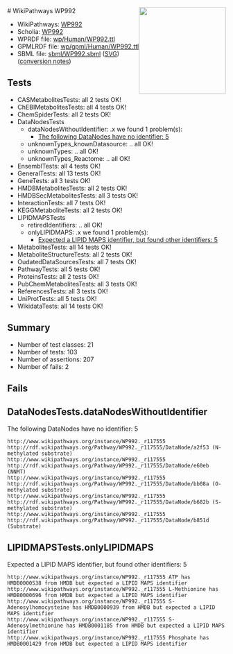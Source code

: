<img style="float: right; width: 200px" src="../logo.png" />
# WikiPathways WP992

* WikiPathways: [WP992](https://identifiers.org/wikipathways:WP992)
* Scholia: [WP992](https://scholia.toolforge.org/wikipathways/WP992)
* WPRDF file: [wp/Human/WP992.ttl](../wp/Human/WP992.ttl)
* GPMLRDF file: [wp/gpml/Human/WP992.ttl](../wp/gpml/Human/WP992.ttl)
* SBML file: [sbml/WP992.sbml](../sbml/WP992.sbml) ([SVG](../sbml/WP992.svg)) ([conversion notes](../sbml/WP992.txt))

## Tests
* CASMetabolitesTests: all 2 tests OK!
* ChEBIMetabolitesTests: all 4 tests OK!
* ChemSpiderTests: all 2 tests OK!
* DataNodesTests
    * dataNodesWithoutIdentifier: .x we found 1 problem(s):
        * [The following DataNodes have no identifier: 5](#d2d32fa4)
    * unknownTypes_knownDatasource: .. all OK!
    * unknownTypes: .. all OK!
    * unknownTypes_Reactome: .. all OK!
* EnsemblTests: all 4 tests OK!
* GeneralTests: all 13 tests OK!
* GeneTests: all 3 tests OK!
* HMDBMetabolitesTests: all 2 tests OK!
* HMDBSecMetabolitesTests: all 3 tests OK!
* InteractionTests: all 7 tests OK!
* KEGGMetaboliteTests: all 2 tests OK!
* LIPIDMAPSTests
    * retiredIdentifiers: .. all OK!
    * onlyLIPIDMAPS: .x we found 1 problem(s):
        * [Expected a LIPID MAPS identifier, but found other identifiers: 5](#48cc60bc)
* MetabolitesTests: all 14 tests OK!
* MetaboliteStructureTests: all 2 tests OK!
* OudatedDataSourcesTests: all 7 tests OK!
* PathwayTests: all 5 tests OK!
* ProteinsTests: all 2 tests OK!
* PubChemMetabolitesTests: all 3 tests OK!
* ReferencesTests: all 3 tests OK!
* UniProtTests: all 5 tests OK!
* WikidataTests: all 14 tests OK!


## Summary

* Number of test classes: 21
* Number of tests: 103
* Number of assertions: 207
* Number of fails: 2

## Fails

<a name="d2d32fa4" />

## DataNodesTests.dataNodesWithoutIdentifier

The following DataNodes have no identifier: 5
```
http://www.wikipathways.org/instance/WP992._r117555 http://rdf.wikipathways.org/Pathway/WP992._r117555/DataNode/a2f53 (N-methylated substrate)
http://www.wikipathways.org/instance/WP992._r117555 http://rdf.wikipathways.org/Pathway/WP992._r117555/DataNode/e60eb (NNMT)
http://www.wikipathways.org/instance/WP992._r117555 http://rdf.wikipathways.org/Pathway/WP992._r117555/DataNode/bb08a (O-methylated substrate)
http://www.wikipathways.org/instance/WP992._r117555 http://rdf.wikipathways.org/Pathway/WP992._r117555/DataNode/b682b (S-methylated substrate)
http://www.wikipathways.org/instance/WP992._r117555 http://rdf.wikipathways.org/Pathway/WP992._r117555/DataNode/b851d (Substrate)
```

<a name="48cc60bc" />

## LIPIDMAPSTests.onlyLIPIDMAPS

Expected a LIPID MAPS identifier, but found other identifiers: 5
```
http://www.wikipathways.org/instance/WP992._r117555 ATP has HMDB0000538 from HMDB but expected a LIPID MAPS identifier
http://www.wikipathways.org/instance/WP992._r117555 L-Methionine has HMDB0000696 from HMDB but expected a LIPID MAPS identifier
http://www.wikipathways.org/instance/WP992._r117555 S-Adenosylhomocysteine has HMDB0000939 from HMDB but expected a LIPID MAPS identifier
http://www.wikipathways.org/instance/WP992._r117555 S-Adenosylmethionine has HMDB0001185 from HMDB but expected a LIPID MAPS identifier
http://www.wikipathways.org/instance/WP992._r117555 Phosphate has HMDB0001429 from HMDB but expected a LIPID MAPS identifier
```

